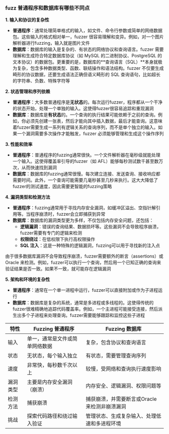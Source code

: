 ### fuzz 普通程序和数据库有哪些不同点

**1. 输入和协议的复杂性**

- **普通程序**：通常处理简单格式的输入，如文件、命令行参数或简单的网络数据包。这些输入的格式相对单一，fuzzer 很容易理解和变异。例如，对一个图片解析器进行fuzzing，输入就是图片文件
- **数据库**：数据库的输入是复杂的、有状态的网络协议和查询语言。fuzzer 需要理解和生成符合特定数据库协议（如 MySQL 的二进制协议、PostgreSQL 的文本协议）的数据包。更重要的是，数据库的**查询语言（SQL）**本身就极为复杂，包含多种数据类型、函数、联结操作和语法结构。fuzzer 不仅要生成畸形的协议数据，还要生成语法正确但语义畸形的 SQL 查询语句，比如超长的字符串、负数、特殊字符等

**2. 状态管理和序列依赖**

- **普通程序**：大多数普通程序是**无状态**的。每次运行fuzzer，程序都从一个干净的状态开始，处理一个单独的输入。这使得fuzzer很容易追踪和重现漏洞
- **数据库**：数据库是**有状态**的。一个查询的执行结果可能依赖于之前的查询。例如，你必须先创建一张表，然后才能向其中插入数据，最后才能查询。这意味着fuzzer需要生成一系列有逻辑关系的查询序列，而不是单个独立的输入。如果一个漏洞需要多次操作才能触发，fuzzer 必须能够管理和生成这个操作序列

**3. 性能和效率**

- **普通程序**：普通程序的fuzzing通常很快。一个文件解析器在毫秒级就能处理一个输入。这使得覆盖率引导的fuzzer（如 AFL）能够每秒测试数千甚至数万次，从而快速找到漏洞
- **数据库**：数据库的fuzzing通常很慢。每次建立连接、发送查询、接收响应都需要时间。此外，一个查询可能需要几毫秒甚至几秒来执行。这大大降低了fuzzer的测试速度，因此需要更智能的fuzzing策略

**4. 漏洞类型和检测方法**

- **普通程序**：fuzzing通常用于寻找内存安全漏洞，如缓冲区溢出、空指针解引用等。当程序崩溃时，fuzzer会立即捕获到异常
- **数据库**：数据库的漏洞类型更为多样，不仅包括内存安全问题，还包括：
  - **逻辑漏洞**：错误的查询结果、数据损坏等。这些漏洞不会导致程序崩溃，fuzzer需要有专门的逻辑来检测
  - **权限绕过**：在低权限下执行高权限操作
  - **SQL 注入**：这是一种特殊的逻辑漏洞，fuzzing可以用于寻找新的注入点

由于很多数据库漏洞不会导致程序崩溃，fuzzer需要额外的断言（assertions）或 Oracle 来检测。例如，fuzzer可以执行一个查询，然后用一个已知正确的查询来验证结果是否一致。如果不一致，就可能存在逻辑漏洞

**5. 架构和环境的复杂性**

- **普通程序**：通常在一个单一进程中运行，fuzzer可以直接附加或作为子进程运行
- **数据库**：数据库是复杂的系统，通常是多进程或多线程的。这使得传统的fuzzer很难精确地追踪代码覆盖率。例如，一个主进程可能接受连接，然后派生出多个子进程来处理查询。fuzzer需要能够跟踪和监控这些子进程

| 特性     | Fuzzing 普通程序               | Fuzzing 数据库                               |
| -------- | ------------------------------ | -------------------------------------------- |
| 输入     | 单一，通常是文件或简单网络数据 | 复杂，包含协议和查询语言                     |
| 状态     | 无状态，每个输入独立           | 有状态，需要管理查询序列                     |
| 速度     | 非常快，每秒数千次以上         | 较慢，受网络和查询执行速度影响               |
| 漏洞类型 | 主要是内存安全漏洞（崩溃）     | 内存安全、逻辑漏洞、权限问题等               |
| 检测方法 | 捕获崩溃                       | 捕获崩溃，并需要断言或Oracle来检测非崩溃漏洞 |
| 挑战     | 探索代码路径和绕过输入验证     | 管理状态、生成复杂输入、处理低速和多进程环境 |